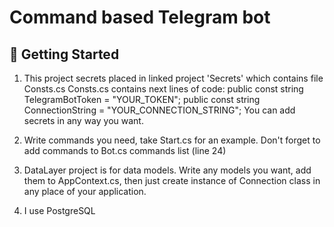 # Command based Telegram bot

## 🔨 Getting Started
1) This project secrets placed in linked project 'Secrets' which contains file Consts.cs
Consts.cs contains next lines of code:
    public const string TelegramBotToken = "YOUR_TOKEN";
    public const string ConnectionString = "YOUR_CONNECTION_STRING";
You can add secrets in any way you want.

2) Write commands you need, take Start.cs for an example.
Don't forget to add commands to Bot.cs commands list (line 24)

3) DataLayer project is for data models. Write any models you want, add them to AppContext.cs, then just create instance of Connection class in any place of your application.

4) I use PostgreSQL